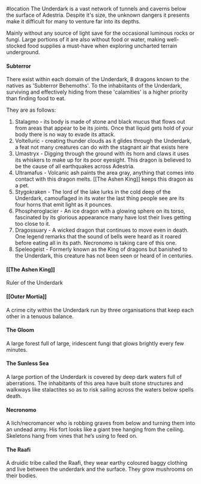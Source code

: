 #location
The Underdark is a vast network of tunnels and caverns below the surface of Adestria. Despite it's size, the unknown dangers it presents make it difficult for many to venture far into its depths. 

Mainly without any source of light save for the occasional luminous rocks or fungi. Large portions of it are also without food or water, making well-stocked food supplies a must-have when exploring uncharted terrain underground.

#### Subterror
There exist within each domain of the Underdark, 8 dragons known to the natives as 'Subterror Behemoths'.
To the inhabiitants of the Underdark, surviving and effectively hiding from these 'calamities' is a higher priority than finding food to eat.

They are as follows:
1. Stalagmo - its body is made of stone and black mucus that flows out from areas that appear to be its joints. Once that liquid gets hold of your body there is no way to evade its attack.
2. Voltelluric - creating thunder clouds as it glides through the Underdark, a feat not many creatures can do with the stagnant air that exists here
3. Umastryx - Digging through the ground with its horn and claws it uses its whiskers to make up for its poor eyesight. This dragon is believed to be the cause of all earthquakes across Adestria.
4. Ultramafus - Volcanic ash paints the area gray, anything that comes into contact with this dragon melts. [[The Ashen King]] keeps this dragon as a pet.
5. Stygokraken - The lord of the lake lurks in the cold deep of the Underdark, camouflaged in its water the last thing people see are its four horns that emit light as it pounces.
6. Phospheroglacier - An ice dragon with a glowing sphere on its torso, fascinated by its glorious appearance many have lost their lives getting too close to it.
7. Dragossuary - A wicked dragon that continues to move even in death. One legend remarks that the sound of bells were heard as it roared before eating all in its path. Necronomo is taking care of this one.
8. Speleogeist - Formerly known as the King of dragons but banished to the Underdark, this creature has not been seen or heard of in centuries.

#### [[The Ashen King]] 
Ruler of the Underdark
  
#### [[Outer Mortia]]
A crime city within the Underdark run by three organisations that keep each other in a tenuous balance.

#### The Gloom
A large forest full of large, iridescent fungi that glows brightly every few minutes.

  
#### The Sunless Sea
A large portion of the Underdark is covered by deep dark waters full of aberrations. The inhabitants of this area have built stone structures and walkways like stalactites so as to risk sailing across the waters below spells death.


#### Necronomo
A lich/necromancer who is robbing graves from below and turning them into an undead army. His fort looks like a giant tree hanging from the ceiling. Skeletons hang from vines that he’s using to feed on. 


#### The Raafi
A druidic tribe called the Raafi, they wear earthy coloured baggy clothing and live between the underdark and the surface. They grow mushrooms on their bodies.

  

